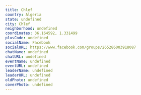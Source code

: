 ```yaml
---
title: Chlef
country: Algeria
state: undefined
city: Chlef
neighborhood: undefined
coordinates: 36.164592, 1.331499
plusCode: undefined
socialName: Facebook
socialURL: https://www.facebook.com/groups/265286003918087
chatName: undefined
chatURL: undefined
eventName: undefined
eventURL: undefined
leaderName: undefined
leaderURL: undefined
oldPhoto: undefined
coverPhoto: undefined
---
```

